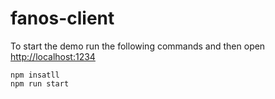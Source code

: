 # fanos-client
To start the demo run the following commands and then open <http://localhost:1234>
```
npm insatll
npm run start
```

